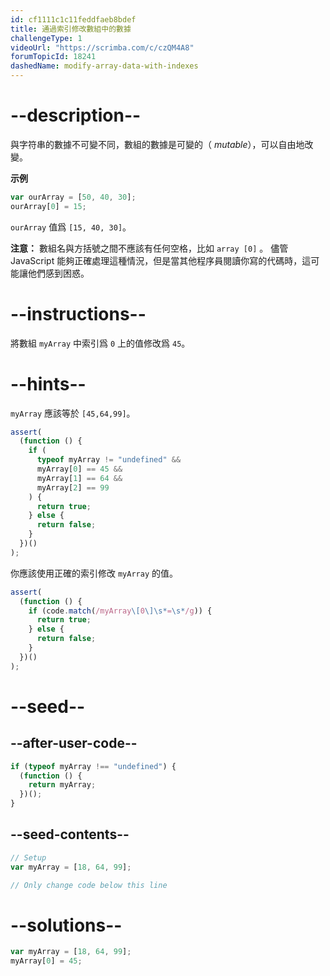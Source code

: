 ```yaml
---
id: cf1111c1c11feddfaeb8bdef
title: 通過索引修改數組中的數據
challengeType: 1
videoUrl: "https://scrimba.com/c/czQM4A8"
forumTopicId: 18241
dashedName: modify-array-data-with-indexes
---
```


# --description--

與字符串的數據不可變不同，數組的數據是可變的（ <dfn>mutable</dfn>），可以自由地改變。

**示例**

```js
var ourArray = [50, 40, 30];
ourArray[0] = 15;
```

`ourArray` 值爲 `[15, 40, 30]`。

**注意：** 數組名與方括號之間不應該有任何空格，比如 `array [0]` 。 儘管 JavaScript 能夠正確處理這種情況，但是當其他程序員閱讀你寫的代碼時，這可能讓他們感到困惑。

# --instructions--

將數組 `myArray` 中索引爲 `0` 上的值修改爲 `45`。

# --hints--

`myArray` 應該等於 `[45,64,99]`。

```js
assert(
  (function () {
    if (
      typeof myArray != "undefined" &&
      myArray[0] == 45 &&
      myArray[1] == 64 &&
      myArray[2] == 99
    ) {
      return true;
    } else {
      return false;
    }
  })()
);
```

你應該使用正確的索引修改 `myArray` 的值。

```js
assert(
  (function () {
    if (code.match(/myArray\[0\]\s*=\s*/g)) {
      return true;
    } else {
      return false;
    }
  })()
);
```

# --seed--

## --after-user-code--

```js
if (typeof myArray !== "undefined") {
  (function () {
    return myArray;
  })();
}
```

## --seed-contents--

```js
// Setup
var myArray = [18, 64, 99];

// Only change code below this line
```

# --solutions--

```js
var myArray = [18, 64, 99];
myArray[0] = 45;
```
